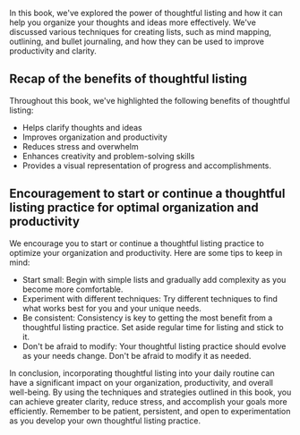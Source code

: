 
In this book, we've explored the power of thoughtful listing and how it can help you organize your thoughts and ideas more effectively. We've discussed various techniques for creating lists, such as mind mapping, outlining, and bullet journaling, and how they can be used to improve productivity and clarity.

Recap of the benefits of thoughtful listing
-------------------------------------------

Throughout this book, we've highlighted the following benefits of thoughtful listing:

* Helps clarify thoughts and ideas
* Improves organization and productivity
* Reduces stress and overwhelm
* Enhances creativity and problem-solving skills
* Provides a visual representation of progress and accomplishments.

Encouragement to start or continue a thoughtful listing practice for optimal organization and productivity
----------------------------------------------------------------------------------------------------------

We encourage you to start or continue a thoughtful listing practice to optimize your organization and productivity. Here are some tips to keep in mind:

* Start small: Begin with simple lists and gradually add complexity as you become more comfortable.
* Experiment with different techniques: Try different techniques to find what works best for you and your unique needs.
* Be consistent: Consistency is key to getting the most benefit from a thoughtful listing practice. Set aside regular time for listing and stick to it.
* Don't be afraid to modify: Your thoughtful listing practice should evolve as your needs change. Don't be afraid to modify it as needed.

In conclusion, incorporating thoughtful listing into your daily routine can have a significant impact on your organization, productivity, and overall well-being. By using the techniques and strategies outlined in this book, you can achieve greater clarity, reduce stress, and accomplish your goals more efficiently. Remember to be patient, persistent, and open to experimentation as you develop your own thoughtful listing practice.
